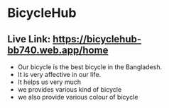 # BicycleHub

## Live Link: https://bicyclehub-bb740.web.app/home

- Our bicycle is the best bicycle in the Bangladesh.
- It is very affective in our life.
- It helps us very much
- we provides various kind of bicycle
-  we also provide various colour of bicycle
